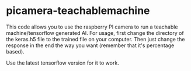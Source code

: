 # picamera-teachablemachine
This code allows you to use the raspberry PI camera to run a teachable machine/tensorflow generated AI.
For usage, first change the directory of the keras.h5 file to the trained file on your computer. Then just change
the response in the end the way you want (remember that it's percentage based).

Use the latest tensorflow version for it to work.
